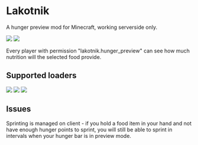 # Lakotnik
A hunger preview mod for Minecraft, working serverside only.

![](https://img.shields.io/badge/Environment-server-green?style=flat-square)
![](https://img.shields.io/badge/Environment-singleplayer-blue?style=flat-square)

Every player with permission "lakotnik.hunger_preview" can see how much nutrition will
the selected food provide.

## Supported loaders
![](https://img.shields.io/badge/Loader-Fabric-green?style=flat-square)
![](https://img.shields.io/badge/Loader-Sponge-yellow?style=flat-square)
![](https://img.shields.io/badge/Loader-Forge-red?style=flat-square)

## Issues
Sprinting is managed on client - if you hold a food item in your hand
and not have enough hunger points to sprint, you will still be able to sprint
in intervals when your hunger bar is in preview mode.
